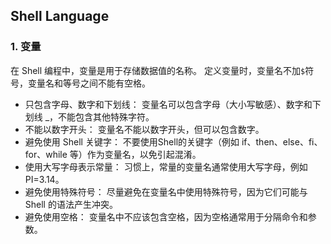 ## Shell Language 

### 1. 变量
在 Shell 编程中，变量是用于存储数据值的名称。
定义变量时，变量名不加`$`符号，变量名和等号之间不能有空格。
- 只包含字母、数字和下划线： 变量名可以包含字母（大小写敏感）、数字和下划线 _，不能包含其他特殊字符。  
- 不能以数字开头： 变量名不能以数字开头，但可以包含数字。  
- 避免使用 Shell 关键字： 不要使用Shell的关键字（例如 if、then、else、fi、for、while 等）作为变量名，以免引起混淆。  
- 使用大写字母表示常量： 习惯上，常量的变量名通常使用大写字母，例如 PI=3.14。  
- 避免使用特殊符号： 尽量避免在变量名中使用特殊符号，因为它们可能与 Shell 的语法产生冲突。  
- 避免使用空格： 变量名中不应该包含空格，因为空格通常用于分隔命令和参数。  
